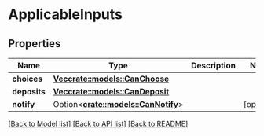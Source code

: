 # ApplicableInputs

## Properties

Name | Type | Description | Notes
------------ | ------------- | ------------- | -------------
**choices** | [**Vec<crate::models::CanChoose>**](CanChoose.md) |  | 
**deposits** | [**Vec<crate::models::CanDeposit>**](CanDeposit.md) |  | 
**notify** | Option<[**crate::models::CanNotify**](CanNotify.md)> |  | [optional]

[[Back to Model list]](../README.md#documentation-for-models) [[Back to API list]](../README.md#documentation-for-api-endpoints) [[Back to README]](../README.md)



